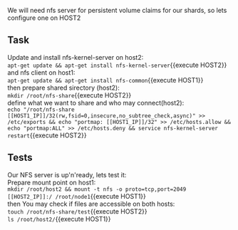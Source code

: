 
We will need nfs server for persistent volume claims for our shards, so lets configure one on HOST2

## Task
Update and install nfs-kernel-server on host2:<br>
`apt-get update && apt-get install nfs-kernel-server`{{execute HOST2}}<br>
and nfs client on host1:<br>
`apt-get update && apt-get install nfs-common`{{execute HOST1}}<br>
then prepare shared sirectory (host2):<br>
`mkdir /root/nfs-share`{{execute HOST2}}<br>
define what we want to share and who may connect(host2):<br>
`echo "/root/nfs-share [[HOST1_IP]]/32(rw,fsid=0,insecure,no_subtree_check,async)" >> /etc/exports &&
echo "portmap: [[HOST1_IP]]/32" >> /etc/hosts.allow &&
echo "portmap:ALL" >> /etc/hosts.deny &&
service nfs-kernel-server restart`{{execute HOST2}}<br>
## Tests
Our NFS server is up'n'ready, lets test it:<br>
Prepare mount point on host1:<br>
`mkdir /root/host2 &&
mount -t nfs -o proto=tcp,port=2049 [[HOST2_IP]]:/ /root/node1`{{execute HOST1}}<br>
then You may check if files are accessible on both hosts:<br>
`touch /root/nfs-share/test`{{execute HOST2}}<br>
`ls /root/host2/`{{execute HOST1}}<br>
